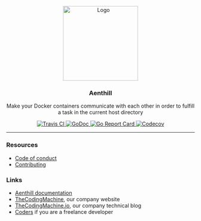 <p align="center">
    <img src="https://user-images.githubusercontent.com/8983173/40242480-15d7f8d0-5abe-11e8-9a52-8e28c95bcb60.png" alt="Logo" width="200" height="200" />
</p>
<h3 align="center">Aenthill</h3>
<p align="center">Make your Docker containers communicate with each other in order to fulfill a task in the current host directory</p>
<p align="center">
    <a href="https://travis-ci.org/aenthill/aenthill">
        <img src="https://travis-ci.org/aenthill/aenthill.svg?branch=master" alt="Travis CI">
    </a>
    <a href="https://godoc.org/github.com/aenthill/aenthill">
        <img src="https://godoc.org/github.com/aenthill/aenthill?status.svg" alt="GoDoc">
    </a>
    <a href="https://goreportcard.com/report/aenthill/aenthill">
        <img src="https://goreportcard.com/badge/github.com/aenthill/aenthill" alt="Go Report Card">
    </a>
    <a href="https://codecov.io/gh/aenthill/aenthill/branch/master">
        <img src="https://codecov.io/gh/aenthill/aenthill/branch/master/graph/badge.svg" alt="Codecov">
    </a>
</p>

---

### Resources

* [Code of conduct](.github/CODE_OF_CONDUCT.md)
* [Contributing](.github/CONTRIBUTING.md)

### Links

* [Aenthill documentation](https://aenthill.github.io/)
* [TheCodingMachine](https://www.thecodingmachine.com/), our company website
* [TheCodingMachine.io](https://thecodingmachine.io/), our company technical blog
* [Coders](https://coders.thecodingmachine.com/) if you are a freelance developer